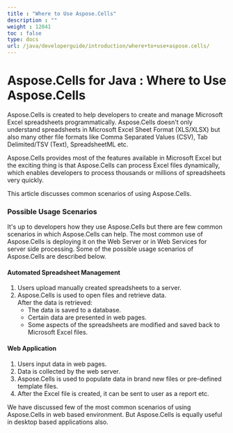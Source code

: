 ```yaml
---
title : "Where to Use Aspose.Cells" 
description : "" 
weight : 12041 
toc : false
type: docs
url: /java/developerguide/introduction/where+to+use+aspose.cells/
---
```


# Aspose.Cells for Java : Where to Use Aspose.Cells


Aspose.Cells is created to help developers to create and manage Microsoft Excel spreadsheets programmatically. Aspose.Cells doesn't only understand spreadsheets in Microsoft Excel Sheet Format (XLS/XLSX) but also many other file formats like Comma Separated Values (CSV), Tab Delimited/TSV (Text), SpreadsheetML etc.

Aspose.Cells provides most of the features available in Microsoft Excel but the exciting thing is that Aspose.Cells can process Excel files dynamically, which enables developers to process thousands or millions of spreadsheets very quickly.

This article discusses common scenarios of using Aspose.Cells.

### Possible Usage Scenarios

It's up to developers how they use Aspose.Cells but there are few common scenarios in which Aspose.Cells can help. The most common use of Aspose.Cells is deploying it on the Web Server or in Web Services for server side processing. Some of the possible usage scenarios of Aspose.Cells are described below.

#### Automated Spreadsheet Management

1.  Users upload manually created spreadsheets to a server.
2.  Aspose.Cells is used to open files and retrieve data.  
    After the data is retrieved:
    *   The data is saved to a database.
    *   Certain data are presented in web pages.
    *   Some aspects of the spreadsheets are modified and saved back to Microsoft Excel files.

#### Web Application

1.  Users input data in web pages.
2.  Data is collected by the web server.
3.  Aspose.Cells is used to populate data in brand new files or pre-defined template files.
4.  After the Excel file is created, it can be sent to user as a report etc.

We have discussed few of the most common scenarios of using Aspose.Cells in web based environment. But Aspose.Cells is equally useful in desktop based applications also.

